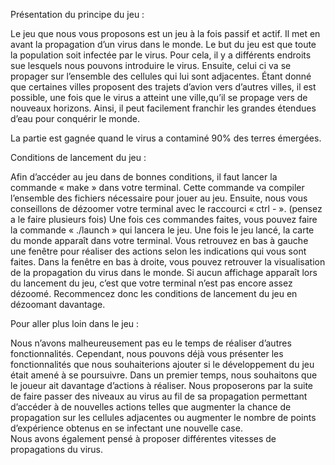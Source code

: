 Présentation du principe du jeu :

Le jeu que nous vous proposons est un jeu à la fois passif et actif. Il met en avant la propagation d’un virus dans le monde. 
Le but du jeu est que toute la population soit infectée par le virus. Pour cela, il y a différents endroits sue lesquels nous pouvons introduire 
le virus. Ensuite, celui ci va se propager sur l’ensemble des cellules qui lui sont adjacentes. Étant donné que certaines villes proposent des 
trajets d’avion vers d’autres villes, il est possible, une fois que le virus a atteint une ville,qu’il se propage vers de nouveaux horizons. 
Ainsi, il peut facilement franchir les grandes étendues d’eau pour conquérir le monde.

La partie est gagnée quand le virus a contaminé 90% des terres émergées.



Conditions de lancement du jeu :

Afin d’accéder au jeu dans de bonnes conditions, il faut lancer la commande « make » dans votre terminal. 
Cette commande va compiler l’ensemble des fichiers nécessaire pour jouer au jeu. 
Ensuite, nous vous conseillons de dézoomer votre terminal avec le raccourci « ctrl - ». (pensez a le faire plusieurs fois)
Une fois ces commandes faites, vous pouvez faire la commande « ./launch » qui lancera le jeu. 
Une fois le jeu lancé, la carte du monde apparaît dans votre terminal. 
Vous retrouvez en bas à gauche une fenêtre pour réaliser des actions selon les indications qui vous sont faites. 
Dans la fenêtre en bas à droite, vous pouvez retrouver la visualisation de la propagation du virus dans le monde.
Si aucun affichage apparaît lors du lancement du jeu, c’est que votre terminal n’est pas encore assez dézoomé. 
Recommencez donc les conditions de lancement du jeu en dézoomant davantage.



Pour aller plus loin dans le jeu :

Nous n’avons malheureusement pas eu le temps de réaliser d’autres fonctionnalités. 
Cependant, nous pouvons déjà vous présenter les fonctionnalités que nous souhaiterions ajouter si le développement du jeu était amené à se poursuivre.
Dans un premier temps, nous souhaitons que le joueur ait davantage d’actions à réaliser. Nous proposerons par la suite de faire passer 
des niveaux au virus au fil de sa propagation permettant d’accéder à de nouvelles actions telles que augmenter la chance de propagation 
sur les cellules adjacentes ou  augmenter le nombre de points d’expérience obtenus en se infectant une nouvelle case.  
Nous avons également pensé à proposer différentes vitesses de propagations du virus.

